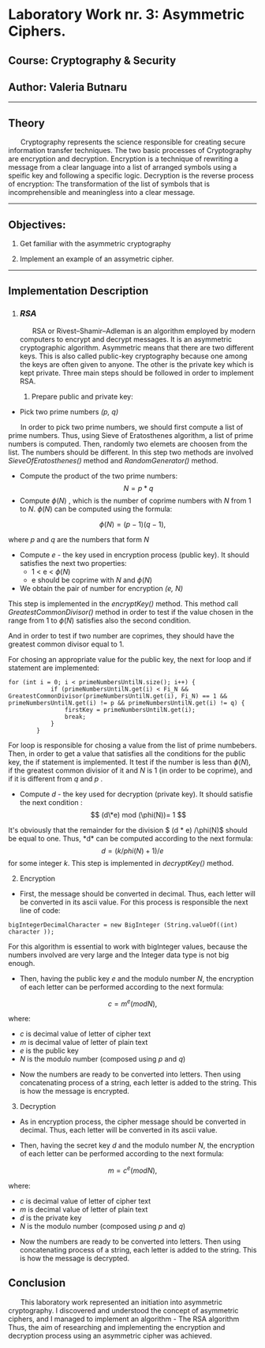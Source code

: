 # Laboratory Work nr. 3: Asymmetric Ciphers.

## Course: Cryptography & Security

## Author: Valeria Butnaru

---

## Theory

&ensp;&ensp;&ensp; Cryptography represents the science responsible for creating secure information transfer techniques. The two basic processes of Cryptography are encryption and decryption. Encryption is a technique of rewriting a message from a clear language into a list of arranged symbols using a speific key and following a specific logic. Decryption is the reverse process of encryption: The transformation of the list of symbols that is incomprehensible and meaningless into a clear message.

---

## Objectives:

1. Get familiar with the asymmetric cryptography

2. Implement an example of an assymetric cipher.

---

## Implementation Description

1. ### <i> RSA </i>

   &ensp;&ensp;&ensp; RSA or Rivest–Shamir–Adleman is an algorithm employed by modern computers to encrypt and decrypt messages. It is an asymmetric cryptographic algorithm. Asymmetric means that there are two different keys. This is also called public-key cryptography because one among the keys are often given to anyone. The other is the private key which is kept private. Three main steps should be followed in order to implement RSA.

   1. Prepare public and private key:

- Pick two prime numbers _(p, q)_

&ensp;&ensp;&ensp; In order to pick two prime numbers, we should first compute a list of prime numbers. Thus, using Sieve of Eratosthenes algorithm, a list of prime numbers is computed. Then, randomly two elemets are choosen from the list. The numbers should be different. In this step two methods are involved _SieveOfEratosthenes()_ method and _RandomGenerator()_ method.

- Compute the product of the two prime numbers:  
  $$N = p*q$$
- Compute $\phi(N)$ , which is the number of coprime numbers with _N_ from 1 to _N_. $\phi(N)$ can be computed using the formula:

$$ \phi(N) = (p-1)(q-1) , $$

where _p_ and _q_ are the numbers that form _N_

- Compute _e_ - the key used in encryption process (public key). It should satisfies the next two properties:
  - 1 < e < $\phi(N)$
  - e should be coprime with _N_ and $\phi(N)$
- We obtain the pair of number for encryption _(e, N)_

This step is implemented in the _encryptKey()_ method. This method call _GreatestCommonDivisor()_ method in order to test if the value chosen in the range from 1 to $\phi(N)$ satisfies also the second condition.

And in order to test if two number are coprimes, they should have the greatest common divisor equal to 1.

For chosing an appropriate value for the public key, the next for loop and if statement are implemented:

```
for (int i = 0; i < primeNumbersUntilN.size(); i++) {
            if (primeNumbersUntilN.get(i) < Fi_N && GreatestCommonDivisor(primeNumbersUntilN.get(i), Fi_N) == 1 && primeNumbersUntilN.get(i) != p && primeNumbersUntilN.get(i) != q) {
                firstKey = primeNumbersUntilN.get(i);
                break;
            }
        }
```

For loop is responsible for chosing a value from the list of prime numbebers. Then, in order to get a value that satisfies all the conditions for the public key, the if statement is implemented. It test if the number is less than $\phi(N)$, if the greatest common divisior of it and _N_ is 1 (in order to be coprime), and if it is different from _q_ and _p_ .

- Compute _d_ - the key used for decryption (private key). It should satisfie the next condition :
  $$ (d\*e) mod (\phi(N))= 1 $$

It's obviously that the remainder for the division $ (d * e) /\phi(N)$ should be equal to one. Thus, *d\* can be computed according to the next formula:
$$ d = (k /phi(N) + 1)/ e$$
for some integer _k_. This step is implemented in _decryptKey()_ method.

2. Encryption

- First, the message should be converted in decimal. Thus, each letter will be converted in its ascii value. For this process is responsible the next line of code:

```
bigIntegerDecimalCharacter = new BigInteger (String.valueOf((int) character ));
```

For this algorithm is essential to work with bigInteger values, because the numbers involved are very large and the Integer data type is not big enough.

- Then, having the public key _e_ and the modulo number _N_, the encryption of each letter can be performed according to the next formula:

$$ c = m ^ e (mod N), $$

where:

- _c_ is decimal value of letter of cipher text
- _m_ is decimal value of letter of plain text
- _e_ is the public key
- _N_ is the modulo number (composed using _p_ and _q_)

* Now the numbers are ready to be converted into letters. Then using concatenating process of a string, each letter is added to the string. This is how the message is encrypted.

3. Decryption

- As in encryption process, the cipher message should be converted in decimal. Thus, each letter will be converted in its ascii value.

- Then, having the secret key _d_ and the modulo number _N_, the encryption of each letter can be performed according to the next formula:

$$ m = c ^ e (mod N), $$

where:

- _c_ is decimal value of letter of cipher text
- _m_ is decimal value of letter of plain text
- _d_ is the private key
- _N_ is the modulo number (composed using _p_ and _q_)

* Now the numbers are ready to be converted into letters. Then using concatenating process of a string, each letter is added to the string. This is how the message is decrypted.

## Conclusion

&ensp;&ensp;&ensp; This laboratory work represented an initiation into asymmetric cryptography. I discovered and understood the concept of asymmetric ciphers, and I managed to implement an algorithm - The RSA algorithm Thus, the aim of researching and implementing the encryption and decryption process using an asymmetric cipher was achieved.
